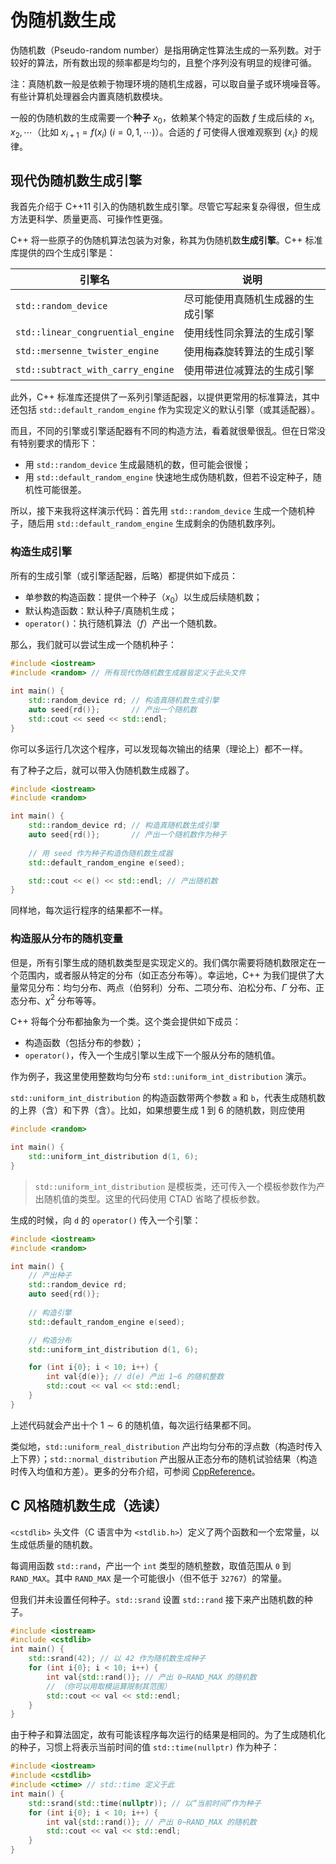 # 伪随机数生成

伪随机数（Pseudo-random number）是指用确定性算法生成的一系列数。对于较好的算法，所有数出现的频率都是均匀的，且整个序列没有明显的规律可循。

注：真随机数一般是依赖于物理环境的随机生成器，可以取自量子或环境噪音等。有些计算机处理器会内置真随机数模块。

一般的伪随机数的生成需要一个**种子** $x_0$，依赖某个特定的函数 $f$ 生成后续的 $x_1, x_2,\cdots$（比如 $x_{i+1}=f(x_i)\ (i=0, 1,\cdots)$）。合适的 $f$ 可使得人很难观察到 $\{x_i\}$ 的规律。

## 现代伪随机数生成引擎

我首先介绍于 C++11 引入的伪随机数生成引擎。尽管它写起来复杂得很，但生成方法更科学、质量更高、可操作性更强。

C++ 将一些原子的伪随机算法包装为对象，称其为伪随机数**生成引擎**。C++ 标准库提供的四个生成引擎是：

| 引擎名                            | 说明                             |
| --------------------------------- | -------------------------------- |
| `std::random_device`              | 尽可能使用真随机生成器的生成引擎 |
| `std::linear_congruential_engine` | 使用线性同余算法的生成引擎       |
| `std::mersenne_twister_engine`    | 使用梅森旋转算法的生成引擎       |
| `std::subtract_with_carry_engine` | 使用带进位减算法的生成引擎       |

此外，C++ 标准库还提供了一系列引擎适配器，以提供更常用的标准算法，其中还包括 `std::default_random_engine` 作为实现定义的默认引擎（或其适配器）。

而且，不同的引擎或引擎适配器有不同的构造方法，看着就很晕很乱。但在日常没有特别要求的情形下：
- 用 `std::random_device` 生成最随机的数，但可能会很慢；
- 用 `std::default_random_engine` 快速地生成伪随机数，但若不设定种子，随机性可能很差。

所以，接下来我将这样演示代码：首先用 `std::random_device` 生成一个随机种子，随后用 `std::default_random_engine` 生成剩余的伪随机数序列。

### 构造生成引擎

所有的生成引擎（或引擎适配器，后略）都提供如下成员：
- 单参数的构造函数：提供一个种子（$x_0$）以生成后续随机数；
- 默认构造函数：默认种子/真随机生成；
- `operator()`：执行随机算法（$f$）产出一个随机数。

那么，我们就可以尝试生成一个随机种子：

```CPP
#include <iostream>
#include <random> // 所有现代伪随机数生成器皆定义于此头文件

int main() {
    std::random_device rd; // 构造真随机数生成引擎
    auto seed{rd()};       // 产出一个随机数
    std::cout << seed << std::endl; 
}
```

你可以多运行几次这个程序，可以发现每次输出的结果（理论上）都不一样。

有了种子之后，就可以带入伪随机数生成器了。

```CPP
#include <iostream>
#include <random>

int main() {
    std::random_device rd; // 构造真随机数生成引擎
    auto seed{rd()};       // 产出一个随机数作为种子
    
    // 用 seed 作为种子构造伪随机数生成器
    std::default_random_engine e(seed);

    std::cout << e() << std::endl; // 产出随机数
}
```

同样地，每次运行程序的结果都不一样。

### 构造服从分布的随机变量

但是，所有引擎生成的随机数类型是实现定义的。我们偶尔需要将随机数限定在一个范围内，或者服从特定的分布（如正态分布等）。幸运地，C++ 为我们提供了大量常见分布：均匀分布、两点（伯努利）分布、二项分布、泊松分布、$\Gamma$ 分布、正态分布、$\chi^2$ 分布等等。

C++ 将每个分布都抽象为一个类。这个类会提供如下成员：
- 构造函数（包括分布的参数）；
- `operator()`，传入一个生成引擎以生成下一个服从分布的随机值。

作为例子，我这里使用整数均匀分布 `std::uniform_int_distribution` 演示。

`std::uniform_int_distribution` 的构造函数带两个参数 `a` 和 `b`，代表生成随机数的上界（含）和下界（含）。比如，如果想要生成 $1$ 到 $6$ 的随机数，则应使用

```CPP
#include <random>

int main() {
    std::uniform_int_distribution d(1, 6);
}
```

> `std::uniform_int_distribution` 是模板类，还可传入一个模板参数作为产出随机值的类型。这里的代码使用 CTAD 省略了模板参数。

生成的时候，向 `d` 的 `operator()` 传入一个引擎：

```CPP
#include <iostream>
#include <random>

int main() {
    // 产出种子
    std::random_device rd;
    auto seed{rd()};
    
    // 构造引擎
    std::default_random_engine e(seed);

    // 构造分布
    std::uniform_int_distribution d(1, 6);

    for (int i{0}; i < 10; i++) {
        int val{d(e)}; // d(e) 产出 1~6 的随机整数
        std::cout << val << std::endl;
    }
}
```

上述代码就会产出十个 $1\sim 6$ 的随机值，每次运行结果都不同。

类似地，`std::uniform_real_distribution` 产出均匀分布的浮点数（构造时传入上下界）；`std::normal_distribution` 产出服从正态分布的随机试验结果（构造时传入均值和方差）。更多的分布介绍，可参阅 [CppReference](https://zh.cppreference.com/w/cpp/numeric/random)。

## C 风格随机数生成（选读）

`<cstdlib>` 头文件（C 语言中为 `<stdlib.h>`）定义了两个函数和一个宏常量，以生成低质量的随机数。

每调用函数 `std::rand`，产出一个 `int` 类型的随机整数，取值范围从 `0` 到 `RAND_MAX`。其中 `RAND_MAX` 是一个可能很小（但不低于 `32767`）的常量。

但我们并未设置任何种子。`std::srand` 设置 `std::rand` 接下来产出随机数的种子。

```CPP
#include <iostream>
#include <cstdlib>
int main() {
    std::srand(42); // 以 42 作为随机数生成种子
    for (int i{0}; i < 10; i++) {
        int val{std::rand()}; // 产出 0~RAND_MAX 的随机数
        // （你可以用取模运算限制其范围）
        std::cout << val << std::endl;
    }
}
```

由于种子和算法固定，故有可能该程序每次运行的结果是相同的。为了生成随机化的种子，习惯上将表示当前时间的值 `std::time(nullptr)` 作为种子：

```CPP
#include <iostream>
#include <cstdlib>
#include <ctime> // std::time 定义于此
int main() {
    std::srand(std::time(nullptr)); // 以“当前时间”作为种子
    for (int i{0}; i < 10; i++) {
        int val{std::rand()}; // 产出 0~RAND_MAX 的随机数
        std::cout << val << std::endl;
    }
}
```